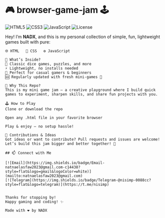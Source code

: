 # 🎮 browser-game-jam 🕹️

![HTML5](https://img.shields.io/badge/HTML5-E34F26?style=flat&logo=html5&logoColor=white)
![CSS3](https://img.shields.io/badge/CSS3-1572B6?style=flat&logo=css3)
![JavaScript](https://img.shields.io/badge/JavaScript-F7DF1E?style=flat&logo=javascript&logoColor=black)
![License](https://img.shields.io/badge/license-MIT-green)

Hey! I’m **NADX**, and this is my personal collection of simple, fun, lightweight games built with pure:

```plaintext
🌐 HTML   🎨 CSS   ⚙️ JavaScript

🚀 What’s Inside?
🎲 Classic dice games, puzzles, and more
⚡ Lightweight, no installs needed
👾 Perfect for casual gamers & beginners
🆕 Regularly updated with fresh mini-games 🎉

🎯 Why This Repo?
This is my mini game jam — a creative playground where I build quick games to experiment, sharpen skills, and share fun projects with you.

🕹️ How to Play
Clone or download the repo

Open any .html file in your favorite browser

Play & enjoy — no setup hassle!

🤝 Contributions & Ideas
Got ideas or want to contribute? Pull requests and issues are welcome!
Let’s build this jam bigger and better together! 🚀

## 📫 Connect with Me

[![Email](https://img.shields.io/badge/Email-natnaelasfaw2023@gmail.com-c14438?style=flat&logo=gmail&logoColor=white)](mailto:natnaelasfaw2023@gmail.com)  
[![Telegram](https://img.shields.io/badge/Telegram-@nisimp-0088cc?style=flat&logo=telegram)](https://t.me/nisimp)


Thanks for stopping by!
Happy gaming and coding! ✨

Made with ❤️ by NADX
